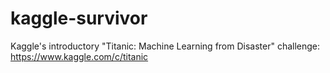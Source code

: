 # kaggle-survivor
Kaggle's introductory "Titanic: Machine Learning from Disaster" challenge: https://www.kaggle.com/c/titanic

